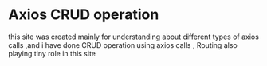 # Axios CRUD operation

this site was created mainly for understanding about different types of axios calls ,and i have done CRUD operation using axios calls , Routing also playing tiny role in this site